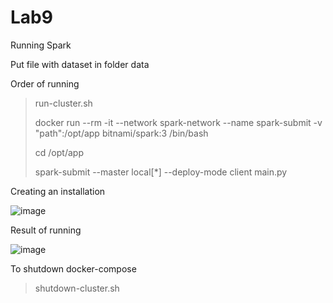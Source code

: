 # Lab9
Running Spark

Put file with dataset in folder data

Order of running 

> run-cluster.sh
> 
> docker run --rm -it --network spark-network --name spark-submit -v "path":/opt/app bitnami/spark:3 /bin/bash
> 
> cd /opt/app
> 
> spark-submit --master local[*] --deploy-mode client main.py

Creating an installation

![image](https://user-images.githubusercontent.com/102665740/173160884-15a68429-b629-4cd2-97da-947e7e901667.png)

Result of running

![image](https://user-images.githubusercontent.com/102665740/173162785-b6dc4f32-40eb-4286-8eee-edbeb118f483.png)

To shutdown docker-compose

> shutdown-cluster.sh
